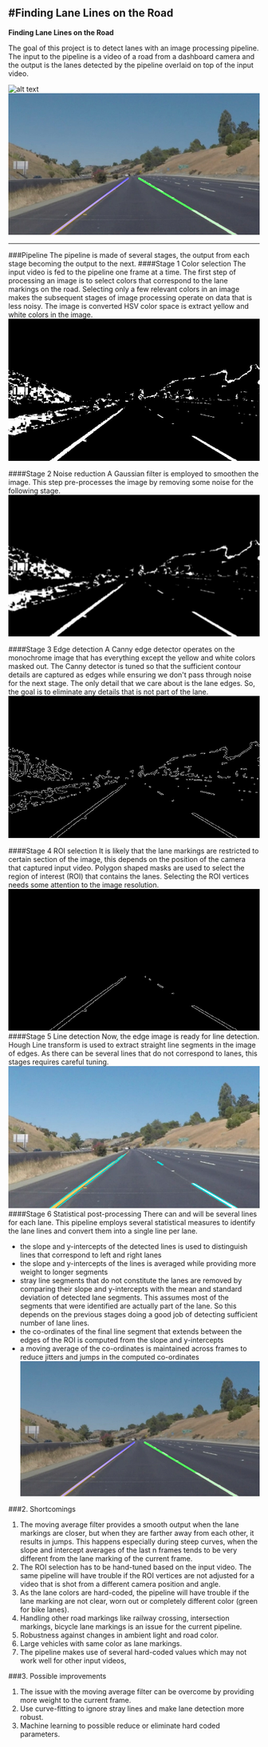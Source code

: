 #**Finding Lane Lines on the Road** 
---

**Finding Lane Lines on the Road**

The goal of this project is to detect lanes with an image processing pipeline. The input to the pipeline is a video of a road from a dashboard camera and the output is the lanes detected by the pipeline overlaid on top of the input video.

[//]: # (Image References)
[image1]: ./test_images/solidYellowCurve2.jpg "input"
[image2]: ./test_images/solidYellowCurve20ut.jpg "yw"
[image3]: ./test_images/solidYellowCurve20ut0.jpg "smooth"
[image4]: ./test_images/solidYellowCurve20ut1.jpg "edge"
[image5]: ./test_images/solidYellowCurve20ut2.jpg "mask"
[image6]: ./test_images/solidYellowCurve20ut3.jpg "lines"
[image7]: ./test_images/solidYellowCurve20ut4.jpg "output"

![alt text][image1]
![alt text][image7]


---
###Pipeline
The pipeline is made of several stages, the output from each stage becoming the output to the next. 
####Stage 1 Color selection
The input video is fed to the pipeline one frame at a time. The first step of processing an image is to select colors that correspond to the lane markings on the road. Selecting only a few relevant colors in an image makes the subsequent stages of image processing operate on data that is less noisy. The image is converted HSV color space is extract yellow and white colors in the image.
![alt text][image2]

####Stage 2 Noise reduction
A Gaussian filter is employed to smoothen the image. This step pre-processes the image by removing some noise for the following stage.
![alt text][image3]

####Stage 3 Edge detection
A Canny edge detector operates on the monochrome image that has everything except the yellow and white colors masked out. The Canny detector is tuned so that the sufficient contour details are captured as edges while ensuring we don't pass through noise for the next stage. The only detail that we care about is the lane edges. So, the goal is to eliminate any details that is not part of the lane.
![alt text][image4]

####Stage 4 ROI selection
It is likely that the lane markings are restricted to certain section of the image, this depends on the position of the camera that captured input video. Polygon shaped masks are used to select the region of interest (ROI) that contains the lanes. Selecting the ROI vertices needs some attention to the image resolution.
![alt text][image5]
####Stage 5 Line detection
Now, the edge image is ready for line detection. Hough Line transform is used to extract straight line segments in the image of edges. As there can be several lines that do not correspond to lanes, this stages requires careful tuning.
![alt text][image6]
####Stage 6 Statistical post-processing
There can and will be several lines for each lane. This pipeline employs several statistical measures to identify the lane lines and convert them into a single line per lane.
 - the slope and y-intercepts of the detected lines is used to distinguish lines that correspond to left and right lanes
 - the slope and y-intercepts of the lines is averaged while providing more weight to longer segments
 - stray line segments that do not constitute the lanes are removed by comparing their slope and y-intercepts with the mean and standard deviation of detected lane segments. This assumes most of the segments that were identified are actually part of the lane. So this depends on the previous stages doing a good job of detecting sufficient number of lane lines.
 - the co-ordinates of the final line segment that extends between the edges of the ROI is computed from the slope and y-intercepts
 - a moving average of the co-ordinates is maintained across frames to reduce jitters and jumps in the computed co-ordinates
![alt text][image7]

###2. Shortcomings
 1. The moving average filter provides a smooth output when the lane markings are closer, but when they are farther away from each other, it results in jumps. This happens especially during steep curves, when the slope and intercept averages of the last n frames tends to be very different from the lane marking of the current frame.
 2. The ROI selection has to be hand-tuned based on the input video. The same pipeline will have trouble if the ROI vertices are not adjusted for a video that is shot from a different camera position and angle.
 3. As the lane colors are hard-coded, the pipeline will have trouble if the lane marking are not clear, worn out or completely different color (green for bike lanes).
 4. Handling other road markings like railway crossing, intersection markings, bicycle lane markings is an issue for the current pipeline.
 5. Robustness against changes in ambient light and road color.
 6. Large vehicles with same color as lane markings.
 7.  The pipeline makes use of several hard-coded values which may not work well for other input videos,

###3. Possible improvements
 1. The issue with the moving average filter can be overcome by providing more weight to the current frame.
 2. Use curve-fitting to ignore stray lines and make lane detection more robust.
 3. Machine learning to possible reduce or eliminate hard coded parameters.